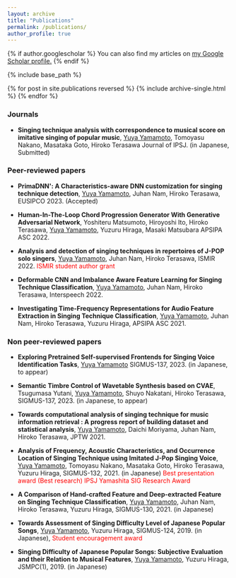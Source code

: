 ```yaml
---
layout: archive
title: "Publications"
permalink: /publications/
author_profile: true
---
```


{% if author.googlescholar %}
  You can also find my articles on <u><a href="{{author.googlescholar}}">my Google Scholar profile</a>.</u>
{% endif %}

{% include base_path %}

{% for post in site.publications reversed %}
  {% include archive-single.html %}
{% endfor %}

### Journals
<!--
* **COSIAN: A Dataset for computational analysis and identification of Singing Techniuques in real-world repertoires on J-POP**
<u>Yuya Yamamoto</u>, Juhan Nam, Hiroko Terasawa, EURASIP Journal on Audio, Speech, and Music Processing (In preparation)
-->
*  **Singing technique analysis with correspondence to musical score on imitative singing of popular music**,
  <u>Yuya Yamamoto</u>, Tomoyasu Nakano, Masataka Goto, Hiroko Terasawa Journal of IPSJ. (in Japanese, Submitted) 

### Peer-reviewed papers
  * **PrimaDNN': A Characteristics-aware DNN customization for singing technique detection**,
    <u>Yuya Yamamoto</u>, Juhan Nam, Hiroko Terasawa, EUSIPCO 2023. (Accepted)
    
  * **Human-In-The-Loop Chord Progression Generator With Generative Adversarial Network**,
  Yoshiteru Matsumoto, Hiroyoshi Ito, Hiroko Terasawa, <u>Yuya Yamamoto</u>, Yuzuru Hiraga, Masaki Matsubara APSIPA ASC 2022.

  * **Analysis and detection of singing techniques in repertoires of J-POP solo singers**,
  <u>Yuya Yamamoto</u>, Juhan Nam, Hiroko Terasawa, ISMIR 2022. <span style="color: red; "> ISMIR student author grant</span>
  
  * **Deformable CNN and Imbalance Aware Feature Learning for Singing Technique Classification**,
  <u>Yuya Yamamoto</u>, Juhan Nam, Hiroko Terasawa, Interspeech 2022.
    
  * **Investigating Time-Frequency Representations for Audio Feature Extraction in Singing Technique Classification**,
  <u>Yuya Yamamoto</u>, Juhan Nam, Hiroko Terasawa, Yuzuru Hiraga, APSIPA ASC 2021.

### Non peer-reviewed papers
  * **Exploring Pretrained Self-supervised Frontends for Singing Voice Identification Tasks**,
  <u>Yuya Yamamoto</u> SIGMUS-137, 2023. (in Japanese, to appear)

  * **Semantic Timbre Control of Wavetable Synthesis based on CVAE**,
  Tsugumasa Yutani, <u>Yuya Yamamoto</u>, Shuyo Nakatani, Hiroko Terasawa, SIGMUS-137, 2023. (in Japanese, to appear)

  * **Towards computational analysis of singing technique for music information retrieval : A progress report of building
      dataset and statistical analysis**,
  <u>Yuya Yamamoto</u>, Daichi Moriyama, Juhan Nam, Hiroko Terasawa, JPTW 2021.
    
  * **Analysis of Frequency, Acoustic Characteristics, and Occurrence Location of Singing Technique using Imitated J-Pop Singing Voice**,
  <u>Yuya Yamamoto</u>, Tomoyasu Nakano, Masataka Goto, Hiroko Terasawa, Yuzuru Hiraga, SIGMUS-132, 2021. (in Japanese)
  <span style="color: red; ">Best presentation award (Best research)</span>
  <span style="color: red; ">IPSJ Yamashita SIG Research Award</span>
  
  * **A Comparison of Hand-crafted Feature and Deep-extracted Feature on Singing Technique Classification**,
  <u>Yuya Yamamoto</u>, Juhan Nam, Hiroko Terasawa, Yuzuru Hiraga, SIGMUS-130, 2021. (in Japanese)
 
  * **Towards Assessment of Singing Difficulty Level of Japanese Popular Songs**,
  <u>Yuya Yamamoto</u>, Yuzuru Hiraga, SIGMUS-124, 2019. (in Japanese), <span style="color: red; ">Student encouragement award </span>
  
  * **Singing Difficulty of Japanese Popular Songs: Subjective Evaluation and their Relation to Musical Features**,
  <u>Yuya Yamamoto</u>, Yuzuru Hiraga, JSMPC(1), 2019. (in Japanese)